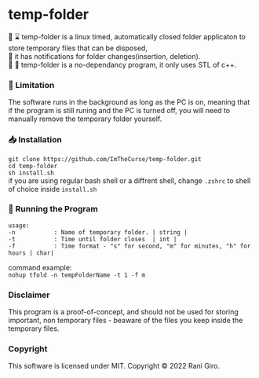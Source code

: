 # temp-folder
:file_folder: :hourglass: temp-folder is a linux timed, automatically closed folder applicaton to store temporary files that can be disposed,<br>
:bell: it has notifications for folder changes(insertion, deletion).<br>
:no_entry_sign: 🔖 temp-folder is a no-dependancy program, it only uses STL of c++.

### 🎫 Limitation
The software runs in the background as long as the PC is on, meaning that if the program is still runing and the PC is turned off, 
you will need to manually remove the temporary folder yourself.


### 📥 Installation

`git clone https://github.com/ImTheCurse/temp-folder.git`<br>
 `cd temp-folder`<br>
 `sh install.sh`<br>
 if you are using regular bash shell or a diffrent shell, change ```.zshrc``` to shell of choice inside ```install.sh```

### 🚀 Running the Program
```
usage:
-n           : Name of temporary folder. | string |
-t           : Time until folder closes  | int |
-f           : Time format - "s" for second, "m" for minutes, "h" for hours | char|
```

command example:<br>
``` nohup tfold -n tempFolderName -t 1 -f m ```

### Disclaimer
This program is a proof-of-concept, and should not be used for storing important, non temporary files - beaware of the files you keep inside the temporary files.

### Copyright
This software is licensed under MIT. Copyright © 2022 Rani Giro.
